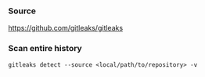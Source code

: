### Source
https://github.com/gitleaks/gitleaks

### Scan entire history
```
gitleaks detect --source <local/path/to/repository> -v
```

